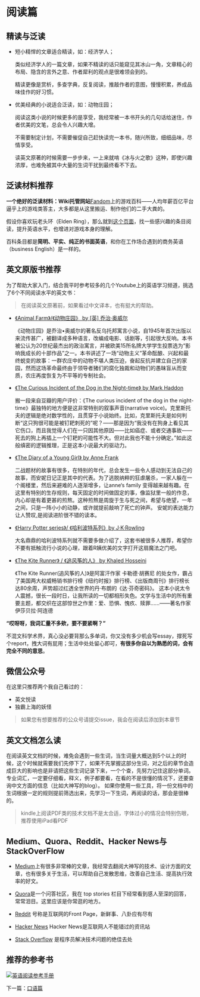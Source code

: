# 阅读篇

## 精读与泛读

- 短小精悍的文章适合精读，如：经济学人；

  类似经济学人的一篇文章，如果不精读的话只能窥见其冰山一角，文章精心的布局、隐含的言外之意、作者犀利的观点是很难领会到的。

  精读更像是赏析，多查字典，反复阅读，推敲作者的意图，慢慢积累，养成品味佳作的好习惯。

- 优美经典的小说适合泛读，如：动物庄园；

  阅读这类小说的时候更多的是享受，我经常被一本书开头的几句话给迷住，作者优美的文笔，总会令人兴趣大增。

  不需要制定计划，不需要催促自己赶快读完一本书，随兴所致，细细品味，尽情享受。

  读英文原著的时候需要一步步来，一上来就啃《冰与火之歌》这种，即使兴趣浓厚，也难免被其中大量的生词干扰到最终看不下去。



## 泛读材料推荐

**一个绝好的泛读材料：Wiki托管网站**[Fandom](https://fandom.com/)上的游戏百科——人均年薪百亿平台逼乎上的游戏类答主，大多都是从这里搬运、制作他们的二手大粪的。

假设你喜欢玩老头环（Elden Ring），那么就到[这个页面](https://eldenring.fandom.com/wiki/Elden_Ring_Wiki)，找一些感兴趣的条目阅读，提升英语水平，也增进对游戏本身的理解。

百科条目都是**简明、平实、纯正的书面英语**，和你在工作场合遇到的商务英语（business English）是一样的。



## 英文原版书推荐

为了帮助大家入门，结合我平时参考较多的几个Youtube上的英语学习频道，挑选了6个不同阅读水平的英文书：

> 在阅读英文原著前，如果看过中文译本，也有挺大的帮助。

- [《Animal Farm》/《动物庄园》 by [英] 乔治·奥威尔 ](https://book.douban.com/subject/10956502/)

    《动物庄园》是乔治•奥威尔的著名反乌托邦寓言小说，自1945年首次出版以来流传甚广，被翻译成多种语言，改编成电影、话剧等，引起很大反响。本书被公认为20世纪最杰出的政治寓言，并被欧美15所名牌大学学生投票选为“影响我成长的十部作品”之一。本书讲述了一场“动物主义”革命酝酿、兴起和最终蜕变的故事：一群农庄中的动物不堪人类压迫，奋起反抗并建立自己的家园，然而这场革命最终由于领导者猪们的腐化独裁和动物们的愚昧盲从而变质，农庄再度恢复为不平等的专制社会。
    
- [《The Curious Incident of the Dog in the Night-time》 by Mark Haddon ](https://book.douban.com/subject/23546652/)

    搬一段来自豆瓣的用户评价：《The curious incident of the dog in the night-time》最独特的地方便是这非常特别的叙事声音(narrative voice)。克里斯托夫的逻辑是绝对数学性的，且贯穿于小说始终。比如，克里斯托夫是如何判断“这只狗很可能是被钉耙刺死的”呢？——那是因为“我没有在狗身上看见其它伤口，而且我觉得人们在一只因其他原因——比如癌症、或者交通事故——死去的狗上再插上一个钉耙的可能性不大。但对此我也不能十分确定。”如此这般缜密的逻辑推理，正是这本小说最大的驱动力。
    
- [《The Diary of a Young Girl》 by Anne Frank ](https://book.douban.com/subject/1341074/)

    二战题材的故事有很多，在特别的年代，总会发生一些令人感动到无法自己的故事，而安妮日记正是其中的代表。为了逃脱纳粹的狂虐屠杀，一家人躲在一个阁楼里，然后来避难的人逐渐增多，让anne‘s family 变得越来越有趣。在这里有特别的生存规则，每天固定的时间做固定的事，像监狱里一般的作息，内心却是有着更甚的煎熬。这种煎熬是周旋于生与死之间，希望与绝望，一年之间，只是一阵小小的动静，或许就提前敲响了死亡的钟声。
    安妮的表达能力让人赞叹,是阅读进阶很不错的读本。
    
- [《Harry Potter series》/ 《哈利波特系列》by J·K·Rowling ](https://book.douban.com/subject/1340758/)

    大名鼎鼎的哈利波特系列就不需要多做介绍了，这套书被很多人推荐，希望你不要有抵触流行小说的心理，跟着R姨优美的文字打开这扇魔法之门吧。
    
- [《The Kite Runner》 / 《追风筝的人》 by Khaled Hosseini ](https://book.douban.com/subject/1772158/)

    《The Kite Runner(追风筝的人)》是阿富汗作家 卡勒德·胡赛尼 的处女作，霸占了美国两大权威畅销书排行榜《纽约时报》排行榜、《出版商周刊》排行榜长达80余周，声势超过红透全世界的丹·布朗的《达·芬奇密码》。 
    这本小说太令人震撼，很长一段时日，让我所读的一切都相形失色。文学与生活中的所有重要主题，都交织在这部惊世之作里：爱、恐惧、愧疚、赎罪……——著名作家伊莎贝拉·阿连德
    
    

**“哎呀呀，我词汇量不多欸，要不要紧啊？”**

不混文科学术界，真心没必要背那么多单词，你又没有多少机会写essay，撑死写个report，拽大词有屁用；生活中处处留心即可，**有很多你自以为熟悉的词，会有完全不同的意思**。

## 微信公众号
在这里只推荐两个我自己看过的：
- 英文悦读
- 独霸上海的妖怪
>如果您有想要推荐的公众号请提交issue，我会在阅读后添加到本章节

## 英文文档怎么读
在阅读英文文档的时候，难免会遇到一些生词，当生词量大概达到5个以上的时候，这个时候就需要我们先停下了，如果不先掌握这部分生词，对之后的章节会造成巨大的影响也是非请把这些生词记录下来，一个个查，先努力记住这部分单词。
专业词汇，一定要仔细看，释义，例子都要看，在看的不是很懂的情况下，还要查询中文方面的信息（比如大神写的blog）。
如果你使用一些工具，将一份文档中的生词根据一定的规则提前筛选出来，先学习一下生词，再阅读的话，那会是很棒的。

>kindle上阅读PDF类的技术文档不是太合适，字体过小的情况会特别伤眼，推荐使用iPad看PDF

## Medium、Quora、Reddit、Hacker News与StackOverFlow
- [Medium](https://www.medium.com)上有很多非常棒的文章，我经常去翻阅大神写的技术、设计方面的文章，也有很多关于生活，可以帮助自己发散思维，改善自己生活、提高执行效率的好文。

- [Quora](https://www.quora.com)是一个问答社区，我在 top stories 栏目下经常看到感人至深的回答，常常泪目。这里应该是你常逛的地方。

- [Reddit](https://www.reddit.com) 号称是互联网的Front Page，新鲜事、八卦应有尽有

- [Hacker News](https://news.ycombinator.com/) Hacker News是互联网人不能错过的资讯站

- [Stack Overflow](https://www.stackoverflow.com/) 是程序员解决技术问题的绝佳去处

## 推荐的参考书
[![英语阅读参考手册](https://img3.doubanio.com/lpic/s4241556.jpg)](https://book.douban.com/subject/4720475/)

下一篇：[口语篇](5-speaking.md)
